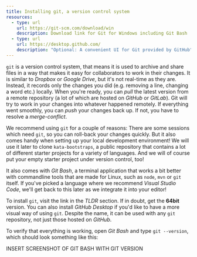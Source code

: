 ```yaml
---
title: Installing git, a version control system
resources:
  - type: url
    url: https://git-scm.com/download/win
    description: Download link for Git for Windows including Git Bash
  - type: url
    url: https://desktop.github.com/
    description: "Optional: A convenient UI for Git provided by GitHub"
---
```


`git` is a version control system, that means it is used to archive and share files in a way that makes it easy for collaborators to work in their changes. It is similar to *Dropbox* or *Google Drive*, but it's not real-time as they are. Instead, it records only the changes you did (e.g. removing a line, changing a word etc.) locally. When you're ready, you can *pull* the latest version from a remote repository (a lot of which are hosted on *GitHub* or *GitLab*). Git will try to work in your changes into whatever happened remotely. If everything went smoothly, you can *push* your changes back up. If not, you have to resolve a *merge-conflict*.

We recommend using `git` for a couple of reasons: There are some sessions which need `git`, so you can roll-back your changes quickly. But it also comes handy when setting up your local development environment! We will use it later to clone `kata-bootstraps`, a public repository that contains a lot of different starter projects for a variety of languages. And we will of course put your empty starter project under version control, too!

It also comes with *Git Bash*, a terminal application that works a bit better with commandline tools that are made for Linux, such as `node`, `mvn` or `git` itself. If you've picked a language where we recommend *Visual Studio Code*, we'll get back to this later as we integrate it into your editor!

To install `git`, visit the link in the *TLDR* section. If in doubt, get the **64bit** version. You can also install *GitHub Desktop* if you'd like to have a more visual way of using `git`. Despite the name, it can be used with any `git` repository, not just those hosted on *GitHub*.

To verify that everything is working, open *Git Bash* and type `git --version`, which should look something like this:

<TODO>INSERT SCREENSHOT OF GIT BASH WITH GIT VERSION</TODO>